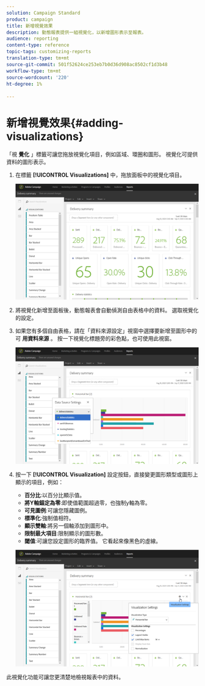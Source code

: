 ```yaml
---
solution: Campaign Standard
product: campaign
title: 新增視覺效果
description: 動態報表提供一組視覺化，以新增圖形表示至報表。
audience: reporting
content-type: reference
topic-tags: customizing-reports
translation-type: tm+mt
source-git-commit: 501f52624ce253eb7b0d36d908ac8502cf1d3b48
workflow-type: tm+mt
source-wordcount: '220'
ht-degree: 1%

---
```



# 新增視覺效果{#adding-visualizations}

「視 **覺化** 」標籤可讓您拖放視覺化項目，例如區域、環圈和圖形。 視覺化可提供資料的圖形表示。

1. 在標籤 **[!UICONTROL Visualizations]** 中，拖放面板中的視覺化項目。

   ![](assets/dynamic_report_visualization_1.png)

1. 將視覺化新增至面板後，動態報表會自動偵測自由表格中的資料。 選取視覺化的設定。
1. 如果您有多個自由表格，請在「資料來源設定」視窗中選擇要新增至圖形中的可 **用資料來源** 。 按一下視覺化標題旁的彩色點，也可使用此視窗。

   ![](assets/dynamic_report_visualization_2.png)

1. 按一下 **[!UICONTROL Visualization]** 設定按鈕，直接變更圖形類型或圖形上顯示的項目，例如：

   * **百分比**:以百分比顯示值。
   * **將Y軸錨定為零**:即使值範圍超過零，也強制y軸為零。
   * **可見圖例**:可讓您隱藏圖例。
   * **標準化**:強制值相符。
   * **顯示雙軸**:將另一個軸添加到圖形中。
   * **限制最大項目**:限制顯示的圖形數。
   * **閾值**:可讓您設定圖形的臨界值。 它看起來像黑色的虛線。

   ![](assets/dynamic_report_visualization_3.png)

此視覺化功能可讓您更清楚地檢視報表中的資料。
